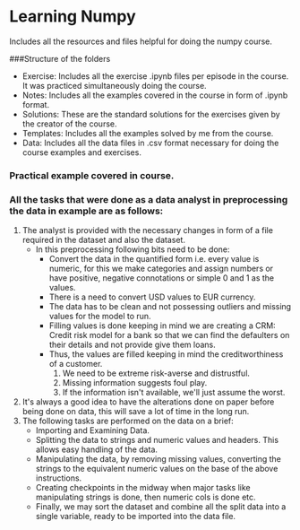 # Learning Numpy
Includes all the resources and files helpful for doing the numpy course.

###Structure of the folders
- Exercise: Includes all the exercise .ipynb files per episode in the course.
It was practiced simultaneously doing the course.
- Notes: Includes all the examples covered in the course in form of .ipynb format.
- Solutions: These are the standard solutions for the exercises given by the creator of the course.
- Templates: Includes all the examples solved by me from the course.
- Data: Includes all the data files in .csv format necessary for doing the course 
examples and exercises.

### Practical example covered in course.
### All the tasks that were done as a data analyst in preprocessing the data in example are as follows:
1) The analyst is provided with the necessary changes in form of a file  required in the dataset and also the dataset.
    - In this preprocessing following bits need to be done:
        + Convert the data in the quantified form i.e. every value is numeric, for this we make categories and assign numbers or have positive, negative connotations or simple 0 and 1 as the values.
        + There is a need to convert USD values to EUR currency.
        + The data has to be clean and not possessing outliers and missing values for the model to run.
        + Filling values is done keeping in mind we are creating a CRM: Credit risk model for a bank so that we can find the defaulters on their details and not provide give them loans.
        + Thus, the values are filled keeping in mind the creditworthiness of a customer.
            1) We need to be extreme risk-averse and distrustful.
            2) Missing information suggests foul play.
            3) If the information isn't available, we'll just assume the worst.
2) It's always a good idea to have the alterations done on paper before being done on data, this will save a lot of time in the long run.
3) The following tasks are performed on the data on a brief:
    + Importing and Examining Data.
    + Splitting the data to strings and numeric values and headers. This allows easy handling of the data.
    + Manipulating the data, by removing missing values, converting the strings to the equivalent numeric values on the base of the above instructions.
    + Creating checkpoints in the midway when major tasks like manipulating strings is done, then numeric cols is done etc.
    + Finally, we may sort the dataset and combine all the split data into a single variable, ready to be imported into the data file.
